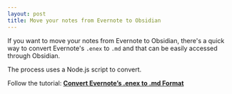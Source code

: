 ```yaml
---
layout: post
title: Move your notes from Evernote to Obsidian
---
```


If you want to move your notes from Evernote to Obsidian, there's a quick way to convert Evernote's `.enex` to `.md` and that can be easily accessed through Obsidian.

The process uses a Node.js script to convert.

Follow the tutorial: **[Convert Evernote’s .enex to .md Format](https://compile.blog/2021/02/25/evernote-enex-to-md/)**